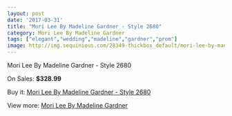 ```yaml
---
layout: post
date: '2017-03-31'
title: "Mori Lee By Madeline Gardner - Style 2680"
category: Mori Lee By Madeline Gardner
tags: ["elegant","wedding","madeline","gardner","prom"]
image: http://img.sequinious.com/28349-thickbox_default/mori-lee-by-madeline-gardner-style-2680.jpg
---
```

Mori Lee By Madeline Gardner - Style 2680

On Sales: **$328.99**
<a href="https://www.sequinious.com/mori-lee-by-madeline-gardner/2185-mori-lee-by-madeline-gardner-style-2680.html"><amp-img layout="responsive" width="600" height="600" src="//img.sequinious.com/28349-thickbox_default/mori-lee-by-madeline-gardner-style-2680.jpg" alt="Mori Lee By Madeline Gardner - Style 2680 0" /></a>
<a href="https://www.sequinious.com/mori-lee-by-madeline-gardner/2185-mori-lee-by-madeline-gardner-style-2680.html"><amp-img layout="responsive" width="600" height="600" src="//img.sequinious.com/28352-thickbox_default/mori-lee-by-madeline-gardner-style-2680.jpg" alt="Mori Lee By Madeline Gardner - Style 2680 1" /></a>
<a href="https://www.sequinious.com/mori-lee-by-madeline-gardner/2185-mori-lee-by-madeline-gardner-style-2680.html"><amp-img layout="responsive" width="600" height="600" src="//img.sequinious.com/28351-thickbox_default/mori-lee-by-madeline-gardner-style-2680.jpg" alt="Mori Lee By Madeline Gardner - Style 2680 2" /></a>
<a href="https://www.sequinious.com/mori-lee-by-madeline-gardner/2185-mori-lee-by-madeline-gardner-style-2680.html"><amp-img layout="responsive" width="600" height="600" src="//img.sequinious.com/28350-thickbox_default/mori-lee-by-madeline-gardner-style-2680.jpg" alt="Mori Lee By Madeline Gardner - Style 2680 3" /></a>

Buy it: [Mori Lee By Madeline Gardner - Style 2680](https://www.sequinious.com/mori-lee-by-madeline-gardner/2185-mori-lee-by-madeline-gardner-style-2680.html "Mori Lee By Madeline Gardner - Style 2680")

View more: [Mori Lee By Madeline Gardner](https://www.sequinious.com/29-mori-lee-by-madeline-gardner "Mori Lee By Madeline Gardner")